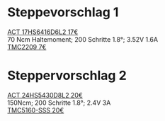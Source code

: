 # Steppevorschlag 1
[ACT 17HS6416D6L2 17€](https://www.reichelt.at/at/de/schrittmotor-4-pol-1-8-3-52-v-dc-act-17hs6416d6l2-p229319.html?&trstct=pos_4&nbc=1)\
70 Ncm Haltemoment; 200 Schritte 1.8°; 3.52V 1.6A \
[TMC2209 7€](https://www.3djake.at/bigtreetech/stepper-motor-driver?sai=9875&gclid=CjwKCAjwjMiiBhA4EiwAZe6jQwq84eKP7_mIgMKNnObf3Adr_IiAqIa0VGdzdXsKIPwqLjG7XyZGyxoCylwQAvD_BwE)

# Steppervorschlag 2
[ACT 24HS5430D8L2 20€](https://www.reichelt.at/at/de/schrittmotor-4-pol-1-8-2-4-v-dc-act-24hs5430d8l2-p229326.html?&trstct=pos_4&nbc=1)\
150Ncm; 200 Schritte 1.8°; 2.4V 3A\
[TMC5160-SSS 20€](https://www.reichelt.at/at/de/tmc5160-schrittmotor-treiber-board-tmc5160-sss-p284711.html?PROVID=2807&gclid=CjwKCAjwjMiiBhA4EiwAZe6jQwbIhlS6x-ow__GqRr-ievS6chl85ukCcslpY1l-h5rax2SOTP-iMxoC7zkQAvD_BwE)